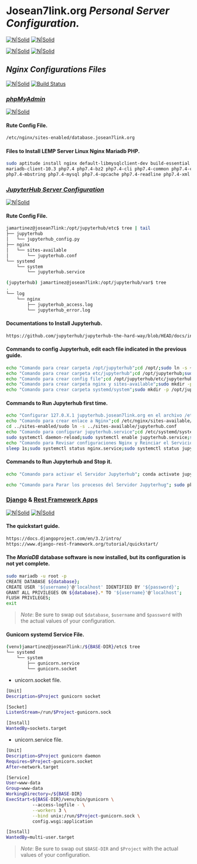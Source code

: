 # Josean7link.org _Personal Server Configuration._

[![N|Solid](https://upload.wikimedia.org/wikipedia/commons/thumb/3/3f/Linux_Mint_logo_without_wordmark.svg/240px-Linux_Mint_logo_without_wordmark.svg.png)](https://upload.wikimedia.org/wikipedia/commons/thumb/3/3f/Linux_Mint_logo_without_wordmark.svg/240px-Linux_Mint_logo_without_wordmark.svg.png)
[![N|Solid](https://upload.wikimedia.org/wikipedia/commons/thumb/c/c3/Python-logo-notext.svg/240px-Python-logo-notext.svg.png)](https://upload.wikimedia.org/wikipedia/commons/thumb/c/c3/Python-logo-notext.svg/240px-Python-logo-notext.svg.png)

[![N|Solid](https://upload.wikimedia.org/wikipedia/commons/thumb/c/ca/MariaDB_colour_logo.svg/320px-MariaDB_colour_logo.svg.png)](https://upload.wikimedia.org/wikipedia/commons/thumb/c/ca/MariaDB_colour_logo.svg/320px-MariaDB_colour_logo.svg.png)
[![N|Solid](https://upload.wikimedia.org/wikipedia/commons/thumb/e/ea/Conda_logo.svg/320px-Conda_logo.svg.png)](https://upload.wikimedia.org/wikipedia/commons/thumb/e/ea/Conda_logo.svg/320px-Conda_logo.svg.png)

## _Nginx Configurations Files_
[![N|Solid](http://nginx.org/nginx.png)](https://www.nginx.com/)
[![Build Status](https://travis-ci.org/joemccann/dillinger.svg?branch=master)](https://github.com/josean7link/Nignx)

### [_phpMyAdmin_]

   [_phpmyadmin_]: <https://www.phpmyadmin.net/>

[![N|Solid](https://upload.wikimedia.org/wikipedia/commons/thumb/2/2f/PhpMyAdmin_logo_2010_hidef.svg/320px-PhpMyAdmin_logo_2010_hidef.svg.png)](https://www.phpmyadmin.net/)

#### Rute Config File.
```sh
/etc/nginx/sites-enabled/database.josean7link.org
```

#### Files to Install LEMP Server Linux Nginx Mariadb PHP.
```sh
sudo aptitude install nginx default-libmysqlclient-dev build-essential libldap2-dev mariadb-server-10.3 \
mariadb-client-10.3 php7.4 php7.4-bz2 php7.4-cli php7.4-common php7.4-curl php7.4-fpm php7.4-gd php7.4-json \
php7.4-mbstring php7.4-mysql php7.4-opcache php7.4-readline php7.4-xml php7.4-zip python3-dev python3-pip python3-autopep8
```

### [_JupyterHub Server Configuration_]

   [_JupyterHub Server Configuration_]: <https://jupyter.org/hub>

[![N|Solid](https://upload.wikimedia.org/wikipedia/commons/thumb/3/38/Jupyter_logo.svg/207px-Jupyter_logo.svg.png)](https://jupyter.org/hub)
#### Rute Config File.

```sh
jamartinez@josean7link:/opt/jupyterhub/etc$ tree | tail
├── jupyterhub
│   └── jupyterhub_config.py
├── nginx
│   └── sites-available
│       └── jupyterhub.conf
└── systemd
    └── system
        └── jupyterhub.service

(jupyterhub) jamartinez@josean7link:/opt/jupyterhub/var$ tree
.
└── log
    └── nginx
        ├── jupyterhub_access.log
        └── jupyterhub_error.log
```

#### Documentations to Install Jupyterhub.
```sh
https://github.com/jupyterhub/jupyterhub-the-hard-way/blob/HEAD/docs/installation-guide-hard.md
```

#### Commands to config Jupyterhub, edit each file indicated in the previous guide.
```sh
echo "Comando para crear carpeta /opt/jupyterhub";cd /opt/;sudo ln -s ~/anaconda3/envs/jupyterhub/ jupyterhub
echo "Comando para crear carpeta etc/jupyterhub";cd /opt/jupyterhub;sudo mkdir -p /opt/jupyterhub/etc/jupyterhub
echo "Comando para crear config file";cd /opt/jupyterhub/etc/jupyterhub;sudo /opt/jupyterhub/bin/jupyterhub --generate-config
echo "Comando para crear carpeta nginx y sites-available";sudo mkdir -p /opt/jupyterhub/etc/nginx/sites-available
echo "Comando para crear carpeta systemd/system";sudo mkdir -p /opt/jupyterhub/etc/systemd/system
```

#### Commands to Run Jupyterhub first time.
```sh
echo "Configurar 127.0.X.1 jupyterhub.josean7link.org en el archivo /etc/hosts"
echo "Comando para crear enlace a Nginx";cd /etc/nginx/sites-available/;sudo ln -s /opt/jupyterhub/etc/nginx/sites-available/jupyterhub.conf;\
cd ../sites-enabled/sudo ln -s ../sites-available/jupyterhub.conf
echo "Comando para configurar jupyterhub.service";cd /etc/systemd/system/;sudo ln -s /opt/jupyterhub/etc/systemd/system/jupyterhub.service;\
sudo systemctl daemon-reload;sudo systemctl enable jupyterhub.service;sudo systemctl start jupyterhub.service
echo "Comando para Revisar configuraciones Nginx y Reinciar el Servicio";sudo nginx -t;sleep 1s;sudo systemctl restart nginx.service;\
sleep 1s;sudo systemctl status nginx.service;sudo systemctl status jupyterhub.service
```

#### Commands to Run Jupyterhub and Stop it.
```sh
echo "Comando para activar el Servidor Jupyterhub"; conda activate jupyterhub; /opt/google/chrome/google-chrome --new-window 'http://jupyterhub.josean7link.org/'; jupyterhub &
```

```sh
echo "Comando para Parar los procesos del Servidor Jupyterhug"; sudo pkill jupyterhub
```

### [Django] & [Rest Framework Apps]

   [Django]: <https://https://docs.djangoproject.com/en/3.2//>
   [Rest Framework Apps]: <https://https://www.django-rest-framework.org/>

[![N|Solid](https://upload.wikimedia.org/wikipedia/commons/thumb/7/75/Django_logo.svg/320px-Django_logo.svg.png)](https://upload.wikimedia.org/wikipedia/commons/thumb/7/75/Django_logo.svg/320px-Django_logo.svg.png)
[![N|Solid](https://upload.wikimedia.org/wikipedia/commons/thumb/0/00/Gunicorn_logo_2010.svg/320px-Gunicorn_logo_2010.svg.png)](https://docs.gunicorn.org/en/stable/index.html)

#### The quickstart guide.
```sh
https://docs.djangoproject.com/en/3.2/intro/
https://www.django-rest-framework.org/tutorial/quickstart/
```

#### The _MariaDB_ database software is now installed, but its configuration is not yet complete.
```sh
sudo mariadb -u root -p
CREATE DATABASE ${database};
CREATE USER '${username}'@'localhost' IDENTIFIED BY '${password}';
GRANT ALL PRIVILEGES ON ${database}.* TO '${username}'@'localhost';
FLUSH PRIVILEGES;
exit
```
> _Note_: Be sure to swap out `$database`, `$username` and `$password` with the actual values of your configuration.

#### Gunicorn systemd Service File.
```sh
(venv)jamartinez@josean7link:/${BASE-DIR}/etc$ tree
└── systemd
    └── system
        ├── gunicorn.service
        └── gunicorn.socket
```
- unicorn.socket file.
```sh
[Unit]
Description=$Project gunicorn socket

[Socket]
ListenStream=/run/$Project-gunicorn.sock

[Install]
WantedBy=sockets.target
```
- unicorn.service file.
```sh
[Unit]
Description=$Project gunicorn daemon
Requires=$Project-gunicorn.socket
After=network.target

[Service]
User=www-data
Group=www-data
WorkingDirectory=/${BASE-DIR}
ExecStart=${BASE-DIR}/venv/bin/gunicorn \
          --access-logfile - \
          --workers 3 \
          --bind unix:/run/$Project-gunicorn.sock \
          config.wsgi:application

[Install]
WantedBy=multi-user.target
```
> _Note_: Be sure to swap out `$BASE-DIR` and `$Project` with the actual values of your configuration.
